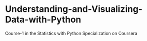 # Understanding-and-Visualizing-Data-with-Python
Course-1 in the Statistics with Python Specialization on Coursera
